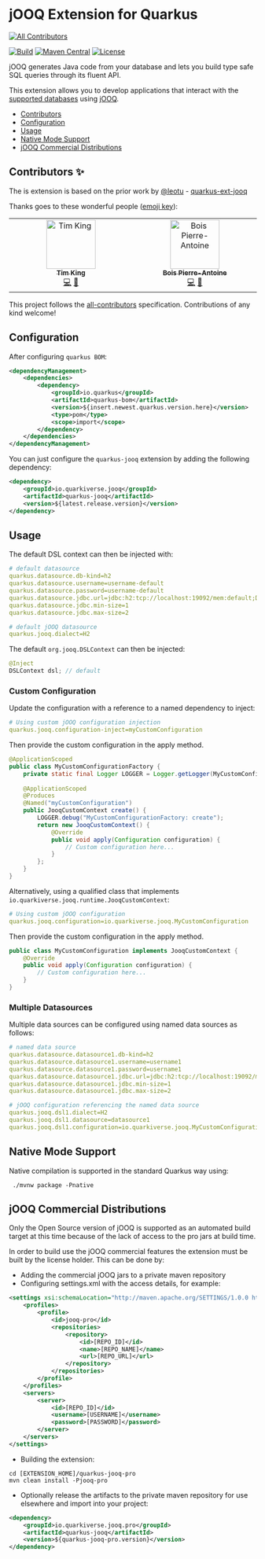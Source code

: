 # jOOQ Extension for Quarkus
<!-- ALL-CONTRIBUTORS-BADGE:START - Do not remove or modify this section -->
[![All Contributors](https://img.shields.io/badge/all_contributors-2-orange.svg?style=flat-square)](#contributors-)
<!-- ALL-CONTRIBUTORS-BADGE:END -->

[![Build](https://github.com/quarkiverse/quarkus-jooq/workflows/Build/badge.svg)](https://github.com/quarkiverse/quarkus-jooq/actions?query=workflow%3ABuild)
[![Maven Central](https://img.shields.io/maven-central/v/io.quarkiverse.jooq/quarkus-jooq.svg?label=Maven%20Central)](https://search.maven.org/artifact/io.quarkiverse.jooq/quarkus-jooq)
[![License](https://img.shields.io/badge/License-Apache%202.0-blue.svg)](https://opensource.org/licenses/Apache-2.0)

jOOQ generates Java code from your database and lets you build type safe SQL queries through its fluent API.

This extension allows you to develop applications that interact with the [supported databases](https://www.jooq.org/download/support-matrix) using [jOOQ](https://github.com/jOOQ/jOOQ).

- [Contributors](#contributors)
- [Configuration](#configuration)
- [Usage](#usage)
- [Native Mode Support](#native-mode-support)
- [jOOQ Commercial Distributions](#jooq-commercial-distributions)

## Contributors ✨

The is extension is based on the prior work by [@leotu](https://github.com/leotu) - [quarkus-ext-jooq](https://github.com/leotu/quarkus-ext-jooq)

Thanks goes to these wonderful people ([emoji key](https://allcontributors.org/docs/en/emoji-key)):

<!-- ALL-CONTRIBUTORS-LIST:START - Do not remove or modify this section -->
<!-- prettier-ignore-start -->
<!-- markdownlint-disable -->
<table>
  <tbody>
    <tr>
      <td align="center" valign="top" width="14.28%"><a href="http://hakt.com.au"><img src="https://avatars.githubusercontent.com/u/343859?v=4?s=100" width="100px;" alt="Tim King"/><br /><sub><b>Tim King</b></sub></a><br /><a href="https://github.com/quarkiverse/quarkus-jooq/commits?author=angrymango" title="Code">💻</a> <a href="#maintenance-angrymango" title="Maintenance">🚧</a></td>
      <td align="center" valign="top" width="14.28%"><a href="https://github.com/Sirz3chs"><img src="https://avatars.githubusercontent.com/u/23245718?v=4?s=100" width="100px;" alt="Bois Pierre-Antoine"/><br /><sub><b>Bois Pierre-Antoine</b></sub></a><br /><a href="https://github.com/quarkiverse/quarkus-jooq/commits?author=Sirz3chs" title="Code">💻</a> <a href="#maintenance-Sirz3chs" title="Maintenance">🚧</a></td>
    </tr>
  </tbody>
</table>

<!-- markdownlint-restore -->
<!-- prettier-ignore-end -->

<!-- ALL-CONTRIBUTORS-LIST:END -->

This project follows the [all-contributors](https://github.com/all-contributors/all-contributors) specification. Contributions of any kind welcome!

## Configuration

After configuring `quarkus BOM`:

```xml
<dependencyManagement>
    <dependencies>
        <dependency>
            <groupId>io.quarkus</groupId>
            <artifactId>quarkus-bom</artifactId>
            <version>${insert.newest.quarkus.version.here}</version>
            <type>pom</type>
            <scope>import</scope>
        </dependency>
    </dependencies>
</dependencyManagement>
```

You can just configure the `quarkus-jooq` extension by adding the following dependency:

```xml
<dependency>
    <groupId>io.quarkiverse.jooq</groupId>
    <artifactId>quarkus-jooq</artifactId>
    <version>${latest.release.version}</version>
</dependency>
```
<!--
***NOTE:*** You can bootstrap a new application quickly by using [code.quarkus.io](https://code.quarkus.io) and choosing `quarkus-cxf`.
-->

## Usage

The default DSL context can then be injected with:

```yaml
# default datasource
quarkus.datasource.db-kind=h2
quarkus.datasource.username=username-default
quarkus.datasource.password=username-default
quarkus.datasource.jdbc.url=jdbc:h2:tcp://localhost:19092/mem:default;DATABASE_TO_UPPER=FALSE;
quarkus.datasource.jdbc.min-size=1
quarkus.datasource.jdbc.max-size=2

# default jOOQ datasource
quarkus.jooq.dialect=H2
```

The default ```org.jooq.DSLContext``` can then be injected:

```java
@Inject
DSLContext dsl; // default
```

### Custom Configuration

Update the configuration with a reference to a named dependency to inject:

```yaml
# Using custom jOOQ configuration injection
quarkus.jooq.configuration-inject=myCustomConfiguration
```

Then provide the custom configuration in the apply method.

```java
@ApplicationScoped
public class MyCustomConfigurationFactory {
    private static final Logger LOGGER = Logger.getLogger(MyCustomConfigurationFactory.class);
    
    @ApplicationScoped
    @Produces
    @Named("myCustomConfiguration")
    public JooqCustomContext create() {
        LOGGER.debug("MyCustomConfigurationFactory: create");
        return new JooqCustomContext() {
            @Override
            public void apply(Configuration configuration) {
                // Custom configuration here...
            }
        };
    }
}
```

Alternatively, using a qualified class that implements ```io.quarkiverse.jooq.runtime.JooqCustomContext```:

```yaml
# Using custom jOOQ configuration
quarkus.jooq.configuration=io.quarkiverse.jooq.MyCustomConfiguration
```

Then provide the custom configuration in the apply method.

```java
public class MyCustomConfiguration implements JooqCustomContext {
    @Override
    public void apply(Configuration configuration) {
        // Custom configuration here...
    }
}
```

### Multiple Datasources

Multiple data sources can be configured using named data sources as follows:

```yaml
# named data source
quarkus.datasource.datasource1.db-kind=h2
quarkus.datasource.datasource1.username=username1
quarkus.datasource.datasource1.password=username1
quarkus.datasource.datasource1.jdbc.url=jdbc:h2:tcp://localhost:19092/mem:datasource1;DATABASE_TO_UPPER=FALSE;
quarkus.datasource.datasource1.jdbc.min-size=1
quarkus.datasource.datasource1.jdbc.max-size=2

# jOOQ configuration referencing the named data source
quarkus.jooq.dsl1.dialect=H2
quarkus.jooq.dsl1.datasource=datasource1
quarkus.jooq.dsl1.configuration=io.quarkiverse.jooq.MyCustomConfiguration1
```

## Native Mode Support

Native compilation is supported in the standard Quarkus way using:

```shell
 ./mvnw package -Pnative 
```

## jOOQ Commercial Distributions

Only the Open Source version of jOOQ is supported as an automated build target at this time because of the lack of access to the pro jars at build time. 

In order to build use the jOOQ commercial features the extension must be built by the license holder. This can be done by:

* Adding the commercial jOOQ jars to a private maven repository
* Configuring settings.xml with the access details, for example: 
```xml
<settings xsi:schemaLocation="http://maven.apache.org/SETTINGS/1.0.0 http://maven.apache.org/xsd/settings-1.0.0.xsd" xmlns="http://maven.apache.org/SETTINGS/1.0.0" xmlns:xsi="http://www.w3.org/2001/XMLSchema-instance">
    <profiles>
        <profile>
            <id>jooq-pro</id>
            <repositories>
                <repository>
                    <id>[REPO_ID]</id>
                    <name>[REPO_NAME]</name>
                    <url>[REPO_URL]</url>
                </repository>
            </repositories>
        </profile>
    </profiles>
    <servers>
        <server>
            <id>[REPO_ID]</id>
            <username>[USERNAME]</username>
            <password>[PASSWORD]</password>
        </server>
    </servers>
</settings>
```
* Building the extension:
```shell
cd [EXTENSION_HOME]/quarkus-jooq-pro
mvn clean install -Pjooq-pro 
```
* Optionally release the artifacts to the private maven repository for use elsewhere and import into your project:
```xml
<dependency>
    <groupId>io.quarkiverse.jooq.pro</groupId>
    <artifactId>quarkus-jooq</artifactId>
    <version>${quarkus-jooq-pro.version}</version>
</dependency>
```